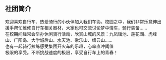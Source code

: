 ## 社团简介
欢迎喜欢自行车、热爱骑行的小伙伴加入我们车协。校园之中，我们非常乐意伸出援手帮忙维修自行车相关器材，大家也可交流讨论梦中情车，骑行装备……  
在校期间经常会举办休闲骑行活动，欣赏山城的风景：九凤瑶池、莲花湖、虎峰山、广阳岛、大学城后山、水天池、歌乐山、缙云山……  
也有一起骑行拉练感受集团开火车的乐趣，心率直冲阈值  
极限的享受。不断挑战速度的极限，享受自行车上的青春！  